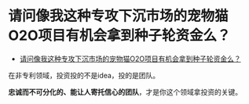 # 请问像我这种专攻下沉市场的宠物猫O2O项目有机会拿到种子轮资金么？

- [请问像我这种专攻下沉市场的宠物猫O2O项目有机会拿到种子轮资金么？](https://www.zhihu.com/question/449649362/answer/1788140265)


在非专利领域，投资投的不是idea，投的是团队。

**忠诚而不可分化的、能让人寄托信心的团队**，才是你这个领域拿投资的关键。